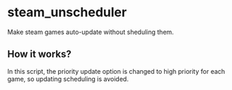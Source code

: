 # steam_unscheduler
Make steam games auto-update without sheduling them.

## How it works?
In this script, the priority update option is changed to high priority for each game, so updating scheduling is avoided.
